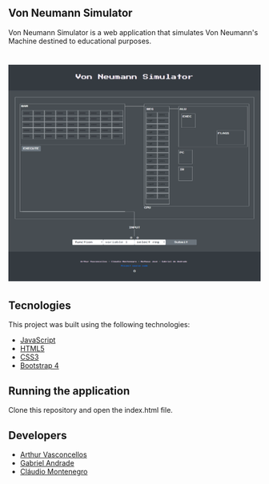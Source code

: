 ## Von Neumann Simulator

Von Neumann Simulator is a web application that simulates Von Neumann's Machine destined to educational purposes.

<h1 align="center">
    <img alt="Von Neumann Simulator" title="Von Neumann Simulator" src=".github/simulator.png" />
</h1>

## Tecnologies

This project was built using the following technologies:

- [JavaScript](https://developer.mozilla.org/pt-BR/docs/Web/JavaScript)
- [HTML5](https://developer.mozilla.org/pt-BR/docs/Web/HTML/HTML5)
- [CSS3](https://developer.mozilla.org/pt-BR/docs/Web/CSS)
- [Bootstrap 4](https://getbootstrap.com/docs/4.0/getting-started/introduction/)

## Running the application

Clone this repository and open the index.html file.

## Developers

- [Arthur Vasconcellos](https://github.com/arthursvpb)
- [Gabriel Andrade](https://github.com/gabrielcandrade)
- [Cláudio Montenegro](https://github.com/claudiobmontenegro)
